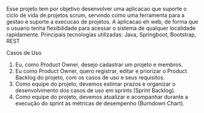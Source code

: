 Esse projeto tem por objetivo desenvolver uma aplicacao que suporte o ciclo de vida de projetos scrum, servindo como uma ferramenta para a gestao e suporte a execucao de projetos.
A aplicacao eh web, de forma que o usuario tenha flexibilidade para acessar o sistema de qualquer localidade rapidamente.
Principais tecnologias utilizadas: Java, Springboot, Bootstrap, REST

Casos de Uso
1) Eu, como Product Owner, desejo cadastrar um projeto e membros.
2) Eu como Product Owner, quero registrar, editar e priorizar o Product Backlog do projeto, com os casos de uso e seus requisitos.
3) Como equipe do projeto, devemos estimar prazos e organizar o desenvolvimento dos casos de uso em sprints (Sprint Backlog).
4) Como equipe do projeto, devemos atualizar e acompanhar durante a execução do sprint as métricas de desempenho (Burndown Chart).
